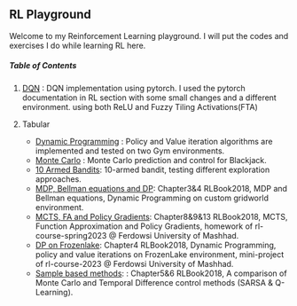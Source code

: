 ## RL Playground
Welcome to my Reinforcement Learning playground. I will put the codes and exercises I do while learning RL here.

##### Table of Contents

1. [DQN](DQN " DQN") : DQN implementation using pytorch. I used the pytorch documentation in RL section with some small changes and a different environment. using both ReLU and Fuzzy Tiling Activations(FTA)

2. Tabular
   - [Dynamic Programming](Tabular/dynamic-programming " Dynamic Programming") : Policy and Value iteration algorithms are implemented and tested on two Gym environments.
   - [Monte Carlo](Tabular/monte-carlo " Monte Carlo") : Monte Carlo prediction and control for Blackjack.
   - [10 Armed Bandits](Tabular/k-arm-bandits): 10-armed bandit, testing different exploration approaches.
   - [MDP, Bellman equations and DP](Tabular/gridworld-dp): Chapter3&4 RLBook2018, MDP and Bellman equations, Dynamic Programming on custom gridworld environment.
   - [MCTS, FA and Policy Gradients](Tabular/mcts-fa-pg): Chapter8&9&13 RLBook2018, MCTS, Function Approximation and Policy Gradients, homework of rl-course-spring2023 @ Ferdowsi University of Mashhad.
   - [DP on Frozenlake](Tabular/dp-frozenlake): Chapter4 RLBook2018, Dynamic Programming, policy and value iterations on FrozenLake environment, mini-project of rl-course-2023 @ Ferdowsi University of Mashhad.
   - [Sample based methods](Tabular/sample-based-methods-taxi): : Chapter5&6 RLBook2018, A comparison of Monte Carlo and Temporal Difference control methods (SARSA & Q-Learning).



